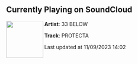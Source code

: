 ## Currently Playing on SoundCloud

[<img align="left" width="100" src="https://i1.sndcdn.com/artworks-pNLiAUpnZUmn-0-t500x500.png">](https://soundcloud.com/33below/protecta?in=saxurn/sets/as-if)

**Artist**: 33 BELOW 

**Track**: PROTECTA

Last updated at 11/09/2023 14:02
